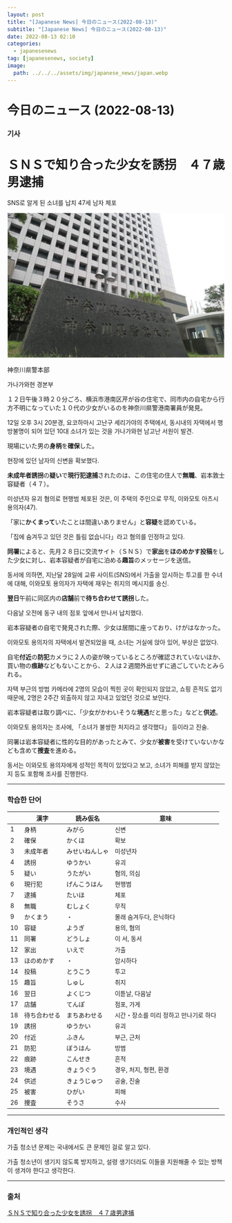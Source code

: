 ```yaml
---
layout: post
title: "[Japanese News] 今日のニュース(2022-08-13)"
subtitle: "[Japanese News] 今日のニュース(2022-08-13)"
date: 2022-08-13 02:10
categories:
  - japanesenews
tag: [japanesenews, society]
image:
  path: ../../../assets/img/japanese_news/japan.webp
---
```


# 今日のニュース (2022-08-13)

### 기사

# **ＳＮＳで知り合った少女を誘拐　４７歳男逮捕**

SNS로 알게 된 소녀를 납치 47세 남자 체포

![police.png](../../assets/img/japanese_news/2022-08-13-jn-news/police.png)

神奈川県警本部

가나가와현 경본부

１２日午後３時２０分ごろ、横浜市港南区芹が谷の住宅で、同市内の自宅から行方不明になっていた１０代の少女がいるのを神奈川県警港南署員が発見。

12일 오후 3시 20분경, 요코하마시 고난구 세리가야의 주택에서, 동시내의 자택에서 행방불명이 되어 있던 10대 소녀가 있는 것을 가나가와현 남고난 서원이 발견.

現場にいた男の**身柄**を**確保**した。

현장에 있던 남자의 신변을 확보했다.

**未成年者誘拐**の**疑い**で**現行犯逮捕**されたのは、この住宅の住人で**無職**、岩本敦士容疑者（４７）。

미성년자 유괴 혐의로 현행범 체포된 것은, 이 주택의 주인으로 무직, 이와모토 아츠시 용의자(47).

「家に**かくまって**いたことは間違いありません」と**容疑**を認めている。

「집에 숨겨두고 있던 것은 틀림 없습니다」라고 혐의를 인정하고 있다.

**同署**によると、先月２８日に交流サイト（ＳＮＳ）で**家出**を**ほのめかす投稿**をした少女に対し、岩本容疑者が自宅に泊める**趣旨**のメッセージを送信。

동서에 의하면, 지난달 28일에 교류 사이트(SNS)에서 가출을 암시하는 투고를 한 수녀에 대해, 이와모토 용의자가 자택에 재우는 취지의 메시지를 송신.

**翌日**午前に同区内の**店舗**前で**待ち合わせて誘拐**した。

다음날 오전에 동구 내의 점포 앞에서 만나서 납치했다.

岩本容疑者の自宅で発見された際、少女は居間に座っており、けがはなかった。

이와모토 용의자의 자택에서 발견되었을 때, 소녀는 거실에 앉아 있어, 부상은 없었다.

自宅**付近**の**防犯**カメラに２人の姿が映っているところが確認されていないほか、買い物の**痕跡**などもないことから、２人は２週間外出せずに過ごしていたとみられる。

자택 부근의 방범 카메라에 2명의 모습이 찍힌 곳이 확인되지 않았고, 쇼핑 흔적도 없기 때문에, 2명은 2주간 외출하지 않고 지내고 있었던 것으로 보인다.

岩本容疑者は取り調べに、「少女がかわいそうな**境遇**だと思った」などと**供述**。

이와모토 용의자는 조사에, 「소녀가 불쌍한 처지라고 생각했다」 등이라고 진술.

同署は岩本容疑者に性的な目的があったとみて、少女が**被害**を受けていないかなども含めて**捜査**を進める。

동서는 이와모토 용의자에게 성적인 목적이 있었다고 보고, 소녀가 피해를 받지 않았는지 등도 포함해 조사를 진행한다.

---

### 학습한 단어

|  | 漢字 | 読み仮名 | 意味 |
| --- | --- | --- | --- |
| 1 | 身柄 | みがら | 신변 |
| 2 | 確保 | かくほ | 확보 |
| 3 | 未成年者 | みせいねんしゃ | 미성년자 |
| 4 | 誘拐 | ゆうかい | 유괴 |
| 5 | 疑い | うたがい | 혐의, 의심 |
| 6 | 現行犯 | げんこうはん | 현행범 |
| 7 | 逮捕 | たいほ | 체포 |
| 8 | 無職 | むしょく | 무직 |
| 9 | かくまう | ・ | 몰래 숨겨두다, 은닉하다 |
| 10 | 容疑 | ようぎ | 용의, 혐의 |
| 11 | 同署 | どうしょ | 이 서, 동서 |
| 12 | 家出 | いえで | 가출 |
| 13 | ほのめかす | ・ | 암시하다 |
| 14 | 投稿 | とうこう | 투고 |
| 15 | 趣旨 | しゅし | 취지 |
| 16 | 翌日 | よくじつ | 이튿날, 다음날 |
| 17 | 店舗 | てんぽ | 점포, 가게 |
| 18 | 待ち合わせる | まちあわせる | 시간・장소를 미리 정하고 만나기로 하다 |
| 19 | 誘拐 | ゆうかい | 유괴 |
| 20 | 付近 | ふきん | 부근, 근처 |
| 21 | 防犯 | ぼうはん | 방범 |
| 22 | 痕跡 | こんせき | 흔적 |
| 23 | 境遇 | きょうぐう | 경우, 처지, 형편, 환경 |
| 24 | 供述 | きょうじゅつ | 공술, 진술 |
| 25 | 被害 | ひがい | 피해 |
| 26 | 捜査 | そうさ | 수사 |

---

### 개인적인 생각

가출 청소년 문제는 국내에서도 큰 문제인 걸로 알고 있다.

가출 청소년이 생기지 않도록 방지하고, 설령 생기더라도 이들을 지원해줄 수 있는 방책이 생겨야 한다고 생각한다.

---

### 출처

[ＳＮＳで知り合った少女を誘拐　４７歳男逮捕](https://www.iza.ne.jp/article/20220812-NKQJC3LVS5OPXM46OHPBEPWI3Q/)